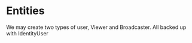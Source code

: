# Entities

We may create two types of user, Viewer and Broadcaster. All backed up with 
IdentityUser
